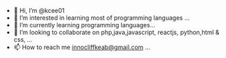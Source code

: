 - 👋 Hi, I’m @kcee01
- 👀 I’m interested in learning most of programming languages ...
- 🌱 I’m currently learning programming languages...
- 💞️ I’m looking to collaborate on php,java,javascript, reactjs, python,html & css, ...
- 📫 How to reach me innocliffkeab@gmail.com ...

<!---
kcee01/kcee01 is a ✨ special ✨ repository because its `README.md` (this file) appears on your GitHub profile.
You can click the Preview link to take a look at your changes.
--->
